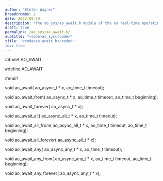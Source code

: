 ```yaml
---
author: "Stefan Wagner"
breadcrumbs: 2
date: 2022-08-29
description: "The ao_sys/ao_await.h module of the ao real-time operating system."
draft: true
permalink: /ao_sys/ao_await.h/ 
subtitle: "<code>ao_sys</code>"
title: "<code>ao_await.h</code>"
toc: true
---
```


#ifndef AO_AWAIT

#define AO_AWAIT

#endif

void    ao_await(               ao_async_t * x,     ao_time_t timeout);

void    ao_await_from(          ao_async_t * x,     ao_time_t timeout, ao_time_t beginning);

void    ao_await_forever(       ao_async_t * x);

void    ao_await_all(           ao_async_all_t * x, ao_time_t timeout);

void    ao_await_all_from(      ao_async_all_t * x, ao_time_t timeout, ao_time_t beginning);

void    ao_await_all_forever(   ao_async_all_t * x);

void    ao_await_any(           ao_async_any_t * x, ao_time_t timeout);

void    ao_await_any_from(      ao_async_any_t * x, ao_time_t timeout, ao_time_t beginning);

void    ao_await_any_forever(   ao_async_any_t * x);

